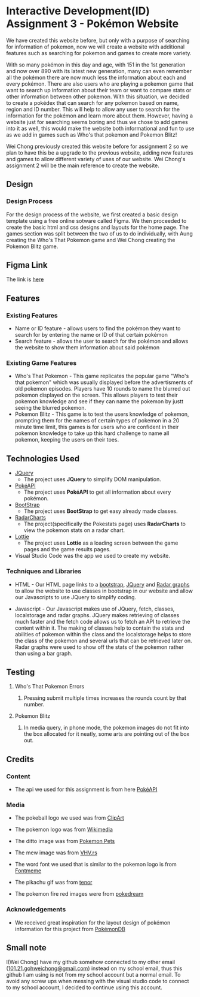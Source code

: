 # Interactive Development(ID) Assignment 3 - Pokémon Website

We have created this website before, but only with a purpose of searching for information of pokemon, now we will create a website with additional features such as searching for pokemon and games to create more variety.

With so many pokémon in this day and age, with 151 in the 1st generation and now over 890 with its latest new generation, many can even remember all the pokémon there are now much less the information about each and every pokémon. There are also users who are playing a pokemon game that want to search up information about their team or want to compare stats or other information between other pokemon. With this situation, we decided to create a pokédex that can search for any pokemon based on name, region and ID number. This will help to allow any user to search for the information for the pokémon and learn more about them. However, having a website just for searching seems boring and thus we chose to add games into it as well, this would make the website both informational and fun to use as we add in games such as Who's that pokemon and Pokemon Blitz!

Wei Chong previously created this website before for assignment 2 so we plan to have this be a upgrade to the previous website, adding new features and games to allow different variety of uses of our website. Wei Chong's assignment 2 will be the main reference to create the website.

## Design 
### Design Process
For the design process of the website, we first created a basic design template using a free online sotware called Figma. We then 
proceeded to create the basic html and css designs and layouts for the home page. The games section was split between the two of us to do
individually, with Aung creating the Who's That Pokemon game and Wei Chong creating the Pokemon Blitz game.
## Figma Link
The link is [here](https://www.figma.com/proto/e7mGaxu2FsH8P8N41im7F9/Untitled?node-id=1%3A2&scaling=scale-down-width)

## Features
 
### Existing Features
- Name or ID feature - allows users to find the pokémon they want to search for by entering the name or ID of that certain pokémon
- Search feature - allows the user to search for the pokémon and allows the website to show them information about said pokémon
### Existing Game Features
- Who's That Pokemon - This game replicates the popular game "Who's that pokemon" which was usually displayed before the advertisments of
old pokemon episodes. Players have 10 rounds to name the blurred out pokemon displayed on the screen. This allows players to test their
pokemon knowledge and see if they can name the pokemon by justt seeing the blurred pokemon.
- Pokemon Blitz - This game is to test the users knowledge of pokemon, prompting them for the names of certain types of pokemon in a 20 minute time limit, this games is for users who are confident in their pokemon knowledge to take up this hard challenge to name all pokemon, keeping the users on their toes.
## Technologies Used

- [JQuery](https://jquery.com)
    - The project uses **JQuery** to simplify DOM manipulation.
- [PokéAPI](https://pokeapi.co/)
    - The project uses **PokéAPI** to get all information about every pokémon.
- [BootStrap](https://getbootstrap.com/docs/3.3/getting-started/)
    - The project uses **BootStrap** to get easy already made classes.
- [RadarCharts](https://cdn.anychart.com/releases/8.7.1/js/anychart-radar.min.js)
    - The project(specifically the Pokestats page) uses **RadarCharts** to view the pokemon stats on a radar chart. 
- [Lottie](https://assets6.lottiefiles.com/temp/lf20_Tw0dyZ.json)
    - The project uses **Lottie** as a loading screen between the game pages and the game results pages.
- Visual Studio Code was the app we used to create my website.

### Techniques and Libraries
- HTML - Our HTML page links to a [bootstrap](https://cdn.jsdelivr.net/npm/bootstrap@4.5.3/dist/js/bootstrap.min.js), [JQuery](https://code.jquery.com/jquery-3.5.1.slim.min.js) and [Radar graphs](https://cdn.anychart.com/releases/8.7.1/js/anychart-radar.min.js) to allow the website to use classes in bootstrap in our website and allow our Javascripts to use JQuery to simplify coding.

- Javascript - Our Javascript makes use of JQuery, fetch, classes, localstorage and radar graphs. JQuery makes retrieving of classes much faster and the fetch code allows us to fetch an API to retrieve the content within it. The making of classes help to contain the stats and abilities of pokemon within the class and the localstorage helps to store the class of the pokemon and several urls that can be retrieved later on. Radar graphs were used to show off the stats of the pokemon rather than using a bar graph. 
## Testing
1. Who's That Pokemon Errors
    1. Pressing submit multiple times increases the rounds count by that number.

2. Pokemon Blitz
    1. In media query, in phone mode, the pokemon images do not fit into the box allocated for it neatly, some arts are pointing out of the box out. 

## Credits

### Content
- The api we used for this assignment is from here [PokéAPI](https://pokeapi.co/)

### Media
- The pokeball logo we used was from [ClipArt](hhttps://www.clipartkey.com/view/hmmhib_pokeball-logo-png-pokemon-center/)
  
- The pokemon logo was from [Wikimedia](https://commons.wikimedia.org/wiki/File:International_Pok%C3%A9mon_logo.svg)
- The ditto image was from [Pokemon Pets](https://www.pokemonpets.com/Ditto-Pokemon-Pokedex-132)
- The mew image was from [VHV.rs](https://www.vhv.rs/viewpic/hbwimhi_transparent-mew-png-pokemon-mew-png-download/)
- The word font we used that is similar to the pokemon logo is from [Fontmeme](https://fontmeme.com/pokemon-font/) 
- The pikachu gif was from [tenor](https://tenor.com/view/pikachu-oh-yeah-sticker-line-pokemon-gif-13625545)
- The pokemon fire red images were from [pokedream](http://pokedream.com/games/fireleaf/walkthrough/17-island1_2.php)
### Acknowledgements

- We received great inspiration for the layout design of pokémon information for this project from [PokémonDB](https://pokemondb.net/)


## Small note
I(Wei Chong) have my github somehow connected to my other email (101.21.gohweichong@gmail.com) instead on my school email, thus this github I am using is not from my school account but a normal email. To avoid any screw ups when messing with the visual studio code to connect to my school account, I decided to continue using this account.
 
